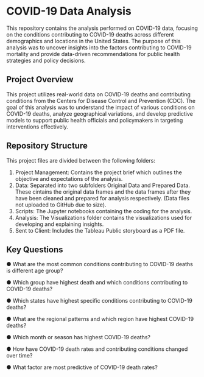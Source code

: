 # COVID-19 Data Analysis
This repository contains the analysis performed on COVID-19 data, focusing on the conditions contributing to COVID-19 deaths across different demographics and locations in the United States. The purpose of this analysis was to uncover insights into the factors contributing to COVID-19 mortality and provide data-driven recommendations for public health strategies and policy decisions.
## Project Overview
This project utilizes real-world data on COVID-19 deaths and contributing conditions from the Centers for Disease Control and Prevention (CDC). The goal of this analysis was to understand the impact of various conditions on COVID-19 deaths, analyze geographical variations, and develop predictive models to support public health officials and policymakers in targeting interventions effectively.
## Repository Structure
This project files are divided between the following folders:
1. Project Management: Contains the project brief which outlines the objective and expectations of the analysis.
2. Data: Separated into two subfolders Original Data and Prepared Data. These cintains the original data frames and the data frames after they have been cleaned and prepared for analysis respectively. (Data files not uploaded to GitHub due to size).
3. Scripts: The Jupyter notebooks containing the coding for the analysis.
4. Analysis: The Visualizations folder contains the visualizations used for developing and explaining insights.
5. Sent to Client: Includes the Tableau Public storyboard as a PDF file.
## Key Questions
● What are the most common conditions contributing to COVID-19 deaths is different age group?

● Which group have highest death and which conditions contributing to COVID-19 deaths?

● Which states have highest specific conditions contributing to COVID-19 deaths?

● What are the regional patterns and which region have highest COVID-19 deaths?

● Which month or season has highest COVID-19 deaths?

● How have COVID-19 death rates and contributing conditions changed over time?

● What factor are most predictive of COVID-19 death rates?
